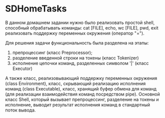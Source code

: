# SDHomeTasks

В данном домашнем задании нужно было реализовать простой shell, способный обрабатывать команды: 
cat [FILE], echo, wc [FILE], pwd, exit
реализовать поддержку переменных окружения (оператор "="). 

Для решения задачи функциональность была разделена на этапы: 
1) препроцессинг (класс Preprocessor);
2) разделение введенной строки на токены (класс Tokenizer)
3) исполнение цепочки команд, разделенных символом '|' (класс Executor)

А также класс, реализовывающий поддержку переменных окружения (class Environment),
класс, скрывающий реализацию исполнения команд (class Executable),
класс, хранящий буфер обмена для команд (для реализации взаимодействия команд посредством pipe).
Основной класс Shell, который вызывает препроцессинг, разделение на токены и исполнение, 
выводит результат исполнения команд в стандартный поток вывода. 
